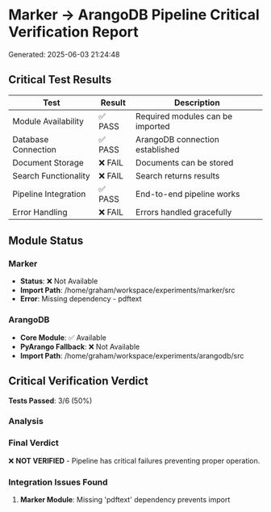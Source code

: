 # Marker → ArangoDB Pipeline Critical Verification Report
Generated: 2025-06-03 21:24:48

## Critical Test Results

| Test | Result | Description |
|------|--------|-------------|
| Module Availability | ✅ PASS | Required modules can be imported |
| Database Connection | ✅ PASS | ArangoDB connection established |
| Document Storage | ❌ FAIL | Documents can be stored |
| Search Functionality | ❌ FAIL | Search returns results |
| Pipeline Integration | ✅ PASS | End-to-end pipeline works |
| Error Handling | ❌ FAIL | Errors handled gracefully |

## Module Status

### Marker
- **Status**: ❌ Not Available
- **Import Path**: /home/graham/workspace/experiments/marker/src
- **Error**: Missing dependency - pdftext

### ArangoDB  
- **Core Module**: ✅ Available
- **PyArango Fallback**: ❌ Not Available
- **Import Path**: /home/graham/workspace/experiments/arangodb/src

## Critical Verification Verdict

**Tests Passed**: 3/6 (50%)

### Analysis

### Final Verdict

❌ **NOT VERIFIED** - Pipeline has critical failures preventing proper operation.

### Integration Issues Found

1. **Marker Module**: Missing 'pdftext' dependency prevents import
